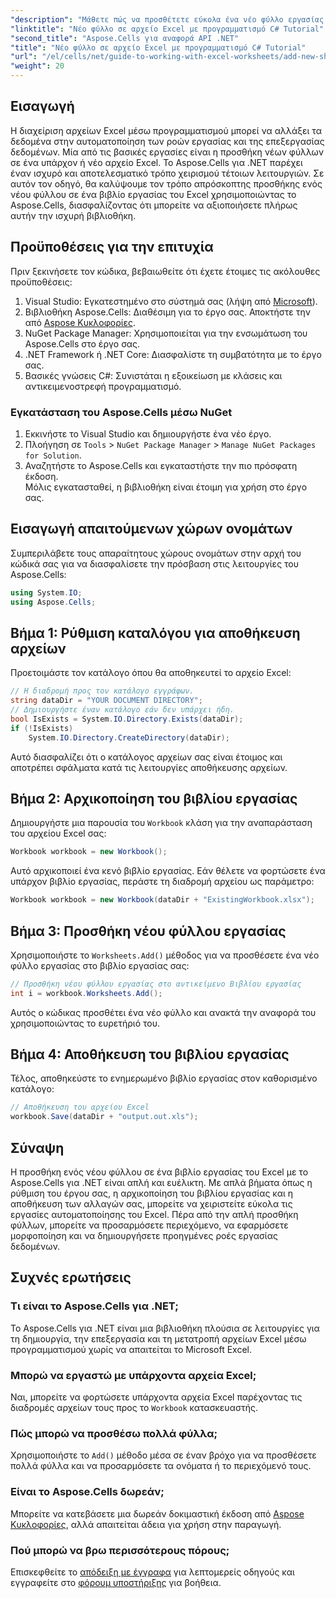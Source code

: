 ```yaml
---
"description": "Μάθετε πώς να προσθέτετε εύκολα ένα νέο φύλλο εργασίας σε ένα αρχείο Excel χρησιμοποιώντας το Aspose.Cells για .NET. Αυτός ο ολοκληρωμένος οδηγός παρέχει μια βήμα προς βήμα προσέγγιση, δείγματα κώδικα και χρήσιμες συμβουλές."
"linktitle": "Νέο φύλλο σε αρχείο Excel με προγραμματισμό C# Tutorial"
"second_title": "Aspose.Cells για αναφορά API .NET"
"title": "Νέο φύλλο σε αρχείο Excel με προγραμματισμό C# Tutorial"
"url": "/el/cells/net/guide-to-working-with-excel-worksheets/add-new-sheet-to-excel-file-csharp-tutorial/"
"weight": 20
---
```


## Εισαγωγή

Η διαχείριση αρχείων Excel μέσω προγραμματισμού μπορεί να αλλάξει τα δεδομένα στην αυτοματοποίηση των ροών εργασίας και της επεξεργασίας δεδομένων. Μία από τις βασικές εργασίες είναι η προσθήκη νέων φύλλων σε ένα υπάρχον ή νέο αρχείο Excel. Το Aspose.Cells για .NET παρέχει έναν ισχυρό και αποτελεσματικό τρόπο χειρισμού τέτοιων λειτουργιών. Σε αυτόν τον οδηγό, θα καλύψουμε τον τρόπο απρόσκοπτης προσθήκης ενός νέου φύλλου σε ένα βιβλίο εργασίας του Excel χρησιμοποιώντας το Aspose.Cells, διασφαλίζοντας ότι μπορείτε να αξιοποιήσετε πλήρως αυτήν την ισχυρή βιβλιοθήκη.

## Προϋποθέσεις για την επιτυχία

Πριν ξεκινήσετε τον κώδικα, βεβαιωθείτε ότι έχετε έτοιμες τις ακόλουθες προϋποθέσεις:

1. Visual Studio: Εγκατεστημένο στο σύστημά σας (λήψη από [Microsoft](https://visualstudio.microsoft.com/)).
2. Βιβλιοθήκη Aspose.Cells: Διαθέσιμη για το έργο σας. Αποκτήστε την από [Aspose Κυκλοφορίες](https://releases.aspose.com/cells/net/).
3. NuGet Package Manager: Χρησιμοποιείται για την ενσωμάτωση του Aspose.Cells στο έργο σας.
4. .NET Framework ή .NET Core: Διασφαλίστε τη συμβατότητα με το έργο σας.
5. Βασικές γνώσεις C#: Συνιστάται η εξοικείωση με κλάσεις και αντικειμενοστρεφή προγραμματισμό.

### Εγκατάσταση του Aspose.Cells μέσω NuGet

1. Εκκινήστε το Visual Studio και δημιουργήστε ένα νέο έργο.
2. Πλοήγηση σε `Tools` > `NuGet Package Manager` > `Manage NuGet Packages for Solution`.
3. Αναζητήστε το Aspose.Cells και εγκαταστήστε την πιο πρόσφατη έκδοση.  
   Μόλις εγκατασταθεί, η βιβλιοθήκη είναι έτοιμη για χρήση στο έργο σας.


## Εισαγωγή απαιτούμενων χώρων ονομάτων

Συμπεριλάβετε τους απαραίτητους χώρους ονομάτων στην αρχή του κώδικά σας για να διασφαλίσετε την πρόσβαση στις λειτουργίες του Aspose.Cells:

```csharp
using System.IO;
using Aspose.Cells;
```

## Βήμα 1: Ρύθμιση καταλόγου για αποθήκευση αρχείων

Προετοιμάστε τον κατάλογο όπου θα αποθηκευτεί το αρχείο Excel:

```csharp
// Η διαδρομή προς τον κατάλογο εγγράφων.
string dataDir = "YOUR DOCUMENT DIRECTORY";
// Δημιουργήστε έναν κατάλογο εάν δεν υπάρχει ήδη.
bool IsExists = System.IO.Directory.Exists(dataDir);
if (!IsExists)
    System.IO.Directory.CreateDirectory(dataDir);
```

Αυτό διασφαλίζει ότι ο κατάλογος αρχείων σας είναι έτοιμος και αποτρέπει σφάλματα κατά τις λειτουργίες αποθήκευσης αρχείων.


## Βήμα 2: Αρχικοποίηση του βιβλίου εργασίας

Δημιουργήστε μια παρουσία του `Workbook` κλάση για την αναπαράσταση του αρχείου Excel σας:

```csharp
Workbook workbook = new Workbook();
```

Αυτό αρχικοποιεί ένα κενό βιβλίο εργασίας. Εάν θέλετε να φορτώσετε ένα υπάρχον βιβλίο εργασίας, περάστε τη διαδρομή αρχείου ως παράμετρο:

```csharp
Workbook workbook = new Workbook(dataDir + "ExistingWorkbook.xlsx");
```


## Βήμα 3: Προσθήκη νέου φύλλου εργασίας

Χρησιμοποιήστε το `Worksheets.Add()` μέθοδος για να προσθέσετε ένα νέο φύλλο εργασίας στο βιβλίο εργασίας σας:

```csharp
// Προσθήκη νέου φύλλου εργασίας στο αντικείμενο Βιβλίου εργασίας
int i = workbook.Worksheets.Add();
```

Αυτός ο κώδικας προσθέτει ένα νέο φύλλο και ανακτά την αναφορά του χρησιμοποιώντας το ευρετήριό του.


## Βήμα 4: Αποθήκευση του βιβλίου εργασίας

Τέλος, αποθηκεύστε το ενημερωμένο βιβλίο εργασίας στον καθορισμένο κατάλογο:

```csharp
// Αποθήκευση του αρχείου Excel
workbook.Save(dataDir + "output.out.xls");
```

## Σύναψη

Η προσθήκη ενός νέου φύλλου σε ένα βιβλίο εργασίας του Excel με το Aspose.Cells για .NET είναι απλή και ευέλικτη. Με απλά βήματα όπως η ρύθμιση του έργου σας, η αρχικοποίηση του βιβλίου εργασίας και η αποθήκευση των αλλαγών σας, μπορείτε να χειριστείτε εύκολα τις εργασίες αυτοματοποίησης του Excel. Πέρα από την απλή προσθήκη φύλλων, μπορείτε να προσαρμόσετε περιεχόμενο, να εφαρμόσετε μορφοποίηση και να δημιουργήσετε προηγμένες ροές εργασίας δεδομένων.

## Συχνές ερωτήσεις

### Τι είναι το Aspose.Cells για .NET;

Το Aspose.Cells για .NET είναι μια βιβλιοθήκη πλούσια σε λειτουργίες για τη δημιουργία, την επεξεργασία και τη μετατροπή αρχείων Excel μέσω προγραμματισμού χωρίς να απαιτείται το Microsoft Excel.

### Μπορώ να εργαστώ με υπάρχοντα αρχεία Excel;

Ναι, μπορείτε να φορτώσετε υπάρχοντα αρχεία Excel παρέχοντας τις διαδρομές αρχείων τους προς το `Workbook` κατασκευαστής.

### Πώς μπορώ να προσθέσω πολλά φύλλα;

Χρησιμοποιήστε το `Add()` μέθοδο μέσα σε έναν βρόχο για να προσθέσετε πολλά φύλλα και να προσαρμόσετε τα ονόματα ή το περιεχόμενό τους.

### Είναι το Aspose.Cells δωρεάν;

Μπορείτε να κατεβάσετε μια δωρεάν δοκιμαστική έκδοση από [Aspose Κυκλοφορίες](https://releases.aspose.com/), αλλά απαιτείται άδεια για χρήση στην παραγωγή.

### Πού μπορώ να βρω περισσότερους πόρους;

Επισκεφθείτε το [απόδειξη με έγγραφα](https://reference.aspose.com/cells/net/) για λεπτομερείς οδηγούς και εγγραφείτε στο [φόρουμ υποστήριξης](https://forum.aspose.com/c/cells/9) για βοήθεια.